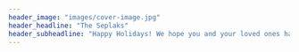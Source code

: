 ```yaml
---
header_image: "images/cover-image.jpg"
header_headline: "The Seplaks"
header_subheadline: "Happy Holidays! We hope you and your loved ones have had a safe and healthy year! If you are interested in the mundane details of our lives, feel free to continue reading. You can also use the buttons below to skip to your favorite Seplak!"
---
```

